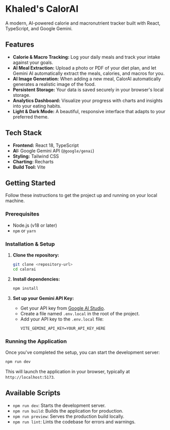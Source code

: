 
# Khaled's CalorAI

A modern, AI-powered calorie and macronutrient tracker built with React, TypeScript, and Google Gemini.

## Features

-   **Calorie & Macro Tracking:** Log your daily meals and track your intake against your goals.
-   **AI Meal Extraction:** Upload a photo or PDF of your diet plan, and let Gemini AI automatically extract the meals, calories, and macros for you.
-   **AI Image Generation:** When adding a new meal, CalorAI automatically generates a realistic image of the food.
-   **Persistent Storage:** Your data is saved securely in your browser's local storage.
-   **Analytics Dashboard:** Visualize your progress with charts and insights into your eating habits.
-   **Light & Dark Mode:** A beautiful, responsive interface that adapts to your preferred theme.

## Tech Stack

-   **Frontend:** React 18, TypeScript
-   **AI:** Google Gemini API (`@google/genai`)
-   **Styling:** Tailwind CSS
-   **Charting:** Recharts
-   **Build Tool:** Vite

## Getting Started

Follow these instructions to get the project up and running on your local machine.

### Prerequisites

-   Node.js (v18 or later)
-   `npm` or `yarn`

### Installation & Setup

1.  **Clone the repository:**
    ```bash
    git clone <repository-url>
    cd calorai
    ```

2.  **Install dependencies:**
    ```bash
    npm install
    ```

3.  **Set up your Gemini API Key:**
    -   Get your API key from [Google AI Studio](https://aistudio.google.com/app/apikey).
    -   Create a file named `.env.local` in the root of the project.
    -   Add your API key to the `.env.local` file:
        ```
        VITE_GEMINI_API_KEY=YOUR_API_KEY_HERE
        ```

### Running the Application

Once you've completed the setup, you can start the development server:

```bash
npm run dev
```

This will launch the application in your browser, typically at `http://localhost:5173`.

## Available Scripts

-   `npm run dev`: Starts the development server.
-   `npm run build`: Builds the application for production.
-   `npm run preview`: Serves the production build locally.
-   `npm run lint`: Lints the codebase for errors and warnings.
